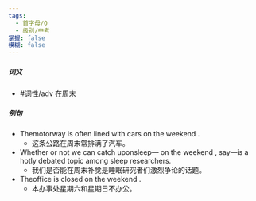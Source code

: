 ```yaml
---
tags:
  - 首字母/O
  - 级别/中考
掌握: false
模糊: false
---
```

##### 词义
- #词性/adv  在周末
##### 例句
- Themotorway is often lined with cars on the weekend .
	- 这条公路在周末常排满了汽车。
- Whether or not we can catch uponsleep— on the weekend , say—is a hotly debated topic among sleep researchers.
	- 我们是否能在周末补觉是睡眠研究者们激烈争论的话题。
- Theoffice is closed on the weekend .
	- 本办事处星期六和星期日不办公。
